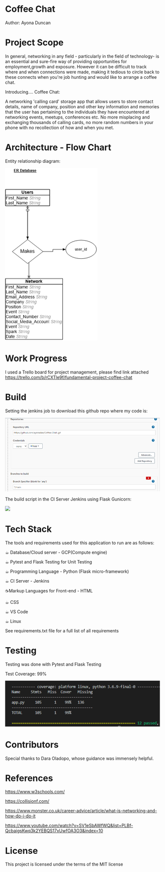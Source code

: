 # Coffee Chat
Author: Ayona Duncan

# Project Scope

In general, networking in any field - particularly in 
the field of technology- is an essential and 
sure-fire way of providing opportunities for employment,growth
and exposure. However it can be difficult to track where
and when connections were made, making it tedious to
circle back to these connects when you're job hunting and would
like to arrange a coffee chat. 

Introducing.... Coffee Chat:

A networking 'calling card' storage app that 
allows users to store contact details, name of company, position 
and other key information and memories that the 
user has pertaining to the individuals they 
have encountered at networking events, meetups,
 conferences etc. No more misplacing and exchanging thousands of 
 calling cards, no more random numbers in your phone with no recollection
 of how and when you met. 
 
# Architecture - Flow Chart

Entity relationship diagram:

![](assets/entityrelationshipdiagram.jpg)


# Work Progress
I used a Trello board for project management,
please find link attached https://trello.com/b/rCXTle9f/fundamental-project-coffee-chat

# Build 

Setting the jenkins job to download this github repo where my code is:

![](assets/jenkinsbuild.jpg)

The build script in the CI Server Jenkins using Flask Gunicorn:

![](assets/jenkinsscript.jpg)


# Tech Stack
The tools and requirements used for this application to run are as follows:

☕︎ Database/Cloud server - GCP(Compute engine)

☕︎ Pytest and Flask Testing for Unit Testing

☕︎ Programming Language - Python (Flask micro-framework)

☕︎ CI Server - Jenkins

☕Markup Languages for Front-end -  HTML

☕︎ CSS

☕︎ VS Code

☕︎ Linux

See requirements.txt file for a full list of all requirements

# Testing

Testing was done with Pytest and Flask Testing

Test Coverage: 99%

![](Test/testcov.jpg)

# Contributors

Special thanks to Dara Oladopo, 
whose guidance was immensely helpful.

# References
https://www.w3schools.com/

https://collisionf.com/

https://www.monster.co.uk/career-advice/article/what-is-networking-and-how-do-i-do-it

https://www.youtube.com/watch?v=SV1eSbAWfWQ&list=PLBf-QcbaigsKwq3k2YEBQS17xUwfOA3O3&index=10

# License 
This project is licensed under the terms of the MIT license


